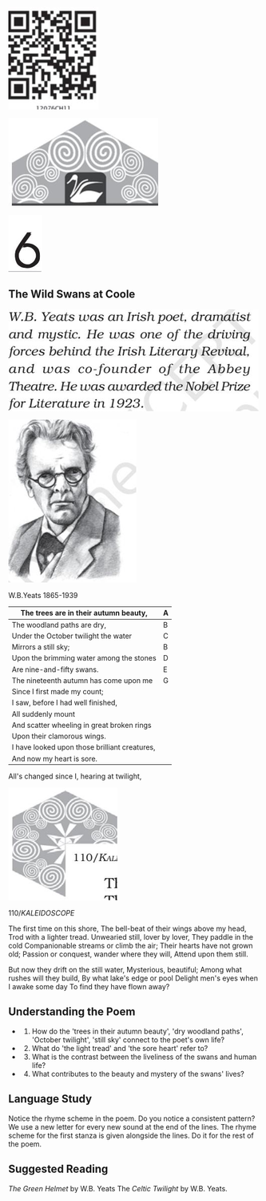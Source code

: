 ![](_page_0_Picture_0.jpeg)

![](_page_0_Picture_1.jpeg)

![](_page_0_Picture_2.jpeg)

## The Wild Swans at Coole

![](_page_0_Picture_4.jpeg)

![](_page_0_Picture_5.jpeg)

W.B.Yeats 1865-1939

| The trees are in their autumn beauty, | A |
| --- | --- |
| The woodland paths are dry, | B |
| Under the October twilight the water | C |
| Mirrors a still sky; | B |
| Upon the brimming water among the stones | D |
| Are nine-and-fifty swans. | E |
| The nineteenth autumn has come upon me | G |
| Since I first made my count; |  |
| I saw, before I had well finished, |  |
| All suddenly mount |  |
| And scatter wheeling in great broken rings |  |
| Upon their clamorous wings. |  |
| I have looked upon those brilliant creatures, |  |
| And now my heart is sore. |  |

All's changed since I, hearing at twilight,

![](_page_1_Picture_0.jpeg)

110/*KALEIDOSCOPE*

The first time on this shore, The bell-beat of their wings above my head, Trod with a lighter tread. Unwearied still, lover by lover, They paddle in the cold Companionable streams or climb the air; Their hearts have not grown old; Passion or conquest, wander where they will, Attend upon them still.

But now they drift on the still water, Mysterious, beautiful; Among what rushes will they build, By what lake's edge or pool Delight men's eyes when I awake some day To find they have flown away?

## Understanding the Poem

- 1. How do the 'trees in their autumn beauty', 'dry woodland paths', 'October twilight', 'still sky' connect to the poet's own life?
- 2. What do 'the light tread' and 'the sore heart' refer to?
- 3. What is the contrast between the liveliness of the swans and human life?
- 4. What contributes to the beauty and mystery of the swans' lives?

## Language Study

Notice the rhyme scheme in the poem. Do you notice a consistent pattern? We use a new letter for every new sound at the end of the lines. The rhyme scheme for the first stanza is given alongside the lines. Do it for the rest of the poem.

## Suggested Reading

*The Green Helmet* by W.B. Yeats The *Celtic Twilight* by W.B. Yeats.

